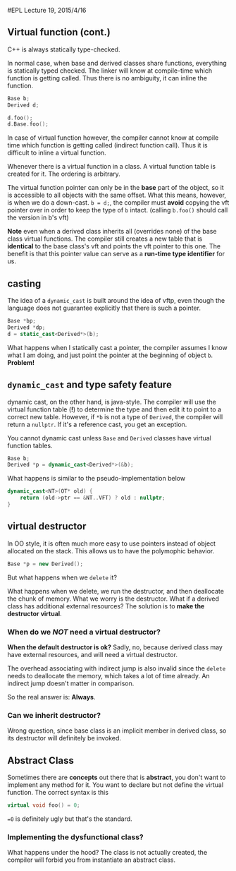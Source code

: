 #EPL Lecture 19, 2015/4/16

## Virtual function (cont.)

C\++ is always statically type-checked.

In normal case, when base and derived classes share functions, everything is statically typed checked. The linker will know at compile-time which function is getting called. Thus there is no ambiguity, it can inline the function.

```cpp
Base b;
Derived d;

d.foo();
d.Base.foo();
```

In case of virtual function however, the compiler cannot know at compile time which function is getting called (indirect function call). Thus it is difficult to inline a virtual function.

Whenever there is a virtual function in a class. A virtual function table is created for it. The ordering is arbitrary.

The virtual function pointer can only be in the **base** part of the object, so it is accessible to all objects with the same offset. What this means, however, is when we do a down-cast. `b = d;`, the compiler must **avoid** copying the vft pointer over in order to keep the type of `b` intact. (calling `b.foo()` should call the version in b's vft) 

**Note** even when a derived class inherits all (overrides none) of the base class virtual functions. The compiler still creates a new table that is **identical** to the base class's vft and points the vft pointer to this one. The benefit is that this pointer value can serve as a **run-time type identifier** for us.

## casting

The idea of a `dynamic_cast` is built around the idea of vftp, even though the language does not guarantee explicitly that there is such a pointer.

```cpp
Base *bp;
Derived *dp;
d = static_cast<Derived*>(b);
```

What happens when I statically cast a pointer, the compiler assumes I know what I am doing, and just point the pointer at the beginning of object `b`. **Problem!**

## `dynamic_cast` and type safety feature

dynamic cast, on the other hand, is java-style. The compiler will use the virtual function table (**!**) to determine the type and then edit it to point to a correct new table. However, if `*b` is not a type of `Derived`, the compiler will return a `nullptr`. If it's a reference cast, you get an exception.

You cannot dynamic cast unless `Base` and `Derived` classes have virtual function tables.

```cpp
Base b;
Derived *p = dynamic_cast<Derived*>(&b);
```
What happens is similar to the pseudo-implementation below

```cpp
dynamic_cast<NT>(OT* old) {
	return (old->ptr == &NT..VFT) ? old : nullptr;
}
```

## virtual destructor

In OO style, it is often much more easy to use pointers instead of object allocated on the stack. This allows us to have the polymophic behavior.

```cpp
Base *p = new Derived();
```

But what happens when we `delete` it?

What happens when we delete, we run the destructor, and then deallocate the chunk of memory. What we worry is the destructor. What if a derived class has additional external resources? The solution is to **make the destructor virtual**.

###  When do we *NOT* need a virtual destructor?

**When the default destructor is ok?** Sadly, no, because derived class may have external resources, and will need a virtual destructor.

The overhead associating with indirect jump is also invalid since the `delete` needs to deallocate the memory, which takes a lot of time already. An indirect jump doesn't matter in comparison.

So the real answer is: **Always**.

### Can we inherit destructor?

Wrong question, since base class is an implicit member in derived class, so its destructor will definitely be invoked.






## Abstract Class

Sometimes there are **concepts** out there that is **abstract**, you don't want to implement any method for it. You want to declare but not define the virtual function. The correct syntax is this

```cpp
virtual void foo() = 0;
```

`=0` is definitely ugly but that's the standard.

### Implementing the dysfunctional class?

What happens under the hood? The class is not actually created, the compiler will  forbid you from instantiate an abstract class.